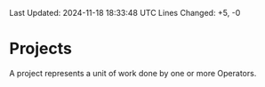 Last Updated: 2024-11-18 18:33:48 UTC
Lines Changed: +5, -0
# Projects

A project represents a unit of work done by one or more Operators.
